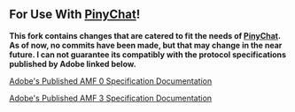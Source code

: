 ## For Use With [PinyChat](https://github.com/phuein/pinychat)!
**This fork contains changes that are catered to fit the needs of [PinyChat](https://github.com/phuein/pinychat). As of now, no commits have been made, but that may change in the near future. I can not guarantee its compatibly with the protocol specifications published by Adobe linked below.**

[Adobe's Published AMF 0 Specification Documentation](http://download.macromedia.com/pub/labs/amf/amf0_spec_121207.pdf)

[Adobe's Published AMF 3 Specification Documentation ](http://wwwimages.adobe.com/www.adobe.com/content/dam/Adobe/en/devnet/amf/pdf/amf-file-format-spec.pdf)
